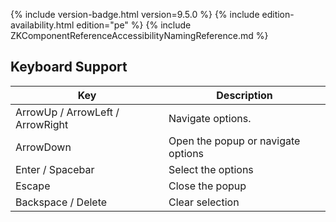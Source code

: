  {% include
version-badge.html version=9.5.0 %} <!--REQUIRED ZK EDITION: PE -->
{% include edition-availability.html edition="pe" %} {% include
ZKComponentReferenceAccessibilityNamingReference.md %}

## Keyboard Support

| Key | Description |
|---|---|
| ArrowUp / ArrowLeft / ArrowRight | Navigate options. |
| ArrowDown | Open the popup or navigate options |
| Enter / Spacebar | Select the options |
| Escape | Close the popup |
| Backspace / Delete | Clear selection |
